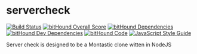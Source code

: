 # servercheck

[![Build Status](https://travis-ci.org/chriskacerguis/servercheck.svg?branch=master)](https://travis-ci.org/chriskacerguis/servercheck) [![bitHound Overall Score](https://www.bithound.io/github/chriskacerguis/servercheck/badges/score.svg)](https://www.bithound.io/github/chriskacerguis/servercheck) [![bitHound Dependencies](https://www.bithound.io/github/chriskacerguis/servercheck/badges/dependencies.svg)](https://www.bithound.io/github/chriskacerguis/servercheck/master/dependencies/npm) [![bitHound Dev Dependencies](https://www.bithound.io/github/chriskacerguis/servercheck/badges/devDependencies.svg)](https://www.bithound.io/github/chriskacerguis/servercheck/master/dependencies/npm) [![bitHound Code](https://www.bithound.io/github/chriskacerguis/servercheck/badges/code.svg)](https://www.bithound.io/github/chriskacerguis/servercheck) [![JavaScript Style Guide](https://img.shields.io/badge/code_style-standard-brightgreen.svg)](https://standardjs.com)

Server check is designed to be a Montastic clone witten in NodeJS